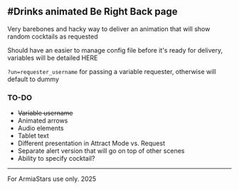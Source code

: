 #Drinks animated Be Right Back page
----
Very barebones and hacky way to deliver an animation that will show random cocktails as requested

Should have an easier to manage config file before it's ready for delivery, variables will be detailed HERE

`?un=requester_username` for passing a variable requester, otherwise will default to dummy

### TO-DO
- ~~Variable username~~ 
- Animated arrows
- Audio elements
- Tablet text
- Different presentation in Attract Mode vs. Request
- Separate alert version that will go on top of other scenes
- Ability to specify cocktail?

----

For ArmiaStars use only. 2025
